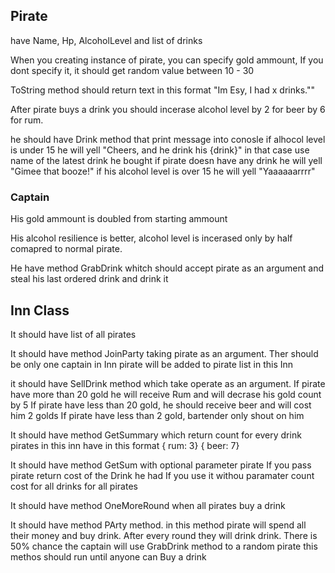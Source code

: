 ## Pirate
have Name, Hp, AlcoholLevel and list of drinks

When you creating instance of pirate, you can specify gold ammount, If you dont specify it, it should get random value between 10 - 30

ToString method should return text in this format  "Im Esy, I had x drinks.""

After pirate buys a drink you should incerase alcohol level by 2 for beer by 6 for rum.

he should have Drink method that print message into conosle
	if alhocol level is under 15 he will yell "Cheers, and he drink his {drink}" 
	in that case use name of the latest drink he bought
	if pirate doesn have any drink he will yell "Gimee that booze!"
	if his alcohol level is over 15 he will yell "Yaaaaaarrrr"

### Captain

His gold ammount is doubled from starting ammount

His alcohol resilience is better, alcohol level is incerased only by half comapred to normal pirate.

He have method GrabDrink whitch should accept pirate as an argument and steal his last ordered drink and drink it



## Inn Class
It should have list of all pirates

It should have method JoinParty taking pirate as an argument.
	Ther should be only one captain in Inn
	pirate will be added to pirate list in this Inn

it should have SellDrink method which take operate as an argument.
	If pirate have more than 20 gold he will receive Rum and will decrase his gold count by 5
	If pirate have less than 20 gold, he should receive beer and will cost him 2 golds
	If pirate have less than 2 gold, bartender only shout on him

It should have method GetSummary which return count for every drink pirates in this inn have in this format
	{ rum: 3}
	{ beer: 7}

It should have method GetSum with optional parameter pirate
	If you pass pirate return cost of the Drink he had
	If you use it withou paramater count cost for all drinks for all pirates

It should have method OneMoreRound when all pirates buy a drink

It should have method PArty method. in this method pirate will spend all their money and buy drink. After every round they will drink drink.
	There is 50% chance the captain will use GrabDrink method to a random pirate
this methos should run until anyone can Buy a drink
